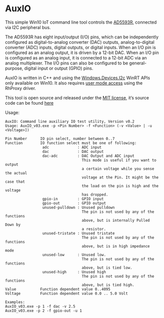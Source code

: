 # AuxIO

This simple Win10 IoT command line tool controls the [AD5593R], connected via I2C peripheral bus.

The AD5593R has eight input/output (I/O) pins, which can be independently configured
as digital-to-analog converter (DAC) outputs, analog-to-digital converter (ADC) inputs,
digital outputs, or digital inputs. When an I/O pin is configured as an analog output,
it is driven by a 12-bit DAC. When an I/O pin is configured as an analog input,
it is connected to a 12-bit ADC via an analog multiplexer.
The I/O pins can also be configured to be general-purpose, digital input or output (GPIO) pins.


AuxIO is written in C++ and using the [Windows.Devices.I2c] WinRT APIs only available on Win10.
It also requires [user mode access] using the RhProxy driver.

This tool is open source and released under the [MIT license], it’s source code can be found [here]

Usage:
 ```
AuxIO: Command line auxiliary IO test utility, Version v0.2
Usage: AuxIO_v03.exe -p <Pin Number> -f <Function> (-v <Value> | -u <Voltage>])

Pin Number      IO pin select, number between 0..7
Function        IO function select must be one of following:
                  adc             : ADC input
                  dac             : DAC output
                  dac-adc         : DAC Output and ADC input
                                    This mode is useful if you want to output
                                    a certain voltage while you sense the actual
                                    voltage at the Pin. It might be the case that
                                    the load on the pin is high and the voltage
                                    has dropped.
                  gpio-in         : GPIO input
                  gpio-out        : GPIO output
                  unused-pulldown : Unused pulldown
                                    The pin is not used by any of the functions
                                    above, but is internally Pulled Down by
                                    a resistor.
                  unused-tristate : Unused tristate
                                    The pin is not used by any of the functions
                                    above, but is in high impedance mode
                  unused-low      : Unused low.
                                    The pin is not used by any of the functions
                                    above, but is tied low.
                  unused-high     : Unused high
                                    The pin is not used by any of the functions
                                    above, but is tied high.
Value           Function dependent value 0..4095
Voltage         Function dependent value 0.0 .. 5.0 Volt

Examples:
AuxIO_v03.exe -p 1 -f dac -v 2.5
AuxIO_v03.exe -p 2 -f gpio-out -u 1
 ```

[AD5593R]: http://www.analog.com/AD5593R
[Windows.Devices.I2c]: https://docs.microsoft.com/en-us/uwp/api/windows.devices.i2c
[user mode access]: https://docs.microsoft.com/en-us/windows/uwp/devices-sensors/enable-usermode-access
[here]: https://github.com/analogdevicesinc/AD5593-AuxIO-Win10-IoT
[MIT license]: https://opensource.org/licenses/MIT
